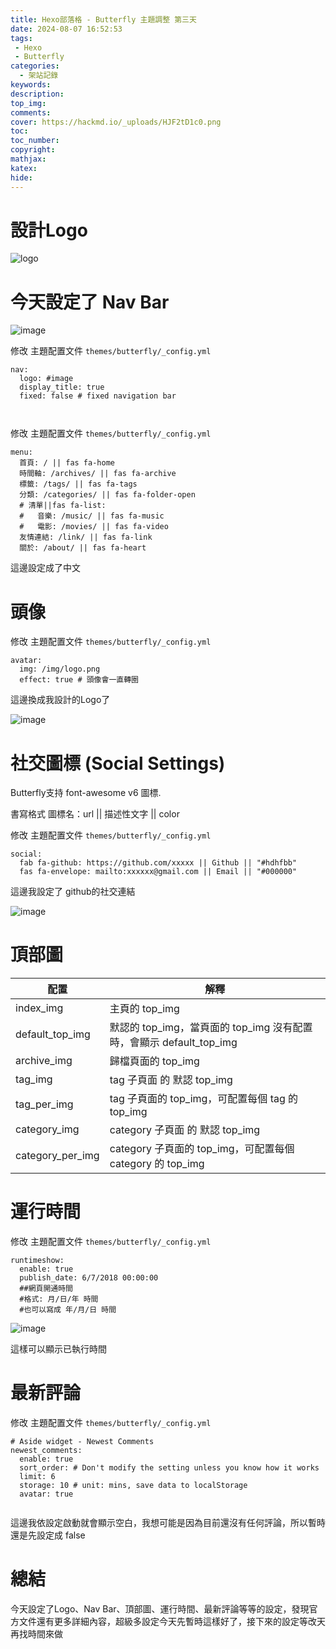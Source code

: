 ```yaml
---
title: Hexo部落格 - Butterfly 主題調整 第三天
date: 2024-08-07 16:52:53
tags:
 - Hexo 
 - Butterfly
categories:
  - 架站記錄
keywords:
description:
top_img:
comments:
cover: https://hackmd.io/_uploads/HJF2tD1c0.png
toc:
toc_number:
copyright:
mathjax:
katex:
hide:
---
```

# 設計Logo
![logo](https://hackmd.io/_uploads/HJF2tD1c0.png)

# 今天設定了 Nav Bar
![image](https://hackmd.io/_uploads/S11M3wkcA.png)


修改 主題配置文件  `themes/butterfly/_config.yml`
```
nav:
  logo: #image
  display_title: true
  fixed: false # fixed navigation bar
  
  
```


修改 主題配置文件  `themes/butterfly/_config.yml`
```
menu:
  首頁: / || fas fa-home
  時間軸: /archives/ || fas fa-archive
  標籤: /tags/ || fas fa-tags
  分類: /categories/ || fas fa-folder-open
  # 清單||fas fa-list:
  #   音樂: /music/ || fas fa-music
  #   電影: /movies/ || fas fa-video
  友情連結: /link/ || fas fa-link
  關於: /about/ || fas fa-heart
```

這邊設定成了中文

# 頭像

修改 主題配置文件  `themes/butterfly/_config.yml`
```
avatar:
  img: /img/logo.png
  effect: true # 頭像會一直轉圈
```

這邊換成我設計的Logo了

![image](https://hackmd.io/_uploads/HJWfAvJ9A.png)

# 社交圖標 (Social Settings)

Butterfly支持 font-awesome v6 圖標.

書寫格式 圖標名：url || 描述性文字 || color

修改 主題配置文件  `themes/butterfly/_config.yml`

```
social:
  fab fa-github: https://github.com/xxxxx || Github || "#hdhfbb"
  fas fa-envelope: mailto:xxxxxx@gmail.com || Email || "#000000"
```

這邊我設定了 github的社交連結

![image](https://hackmd.io/_uploads/HySttceqR.png)


# 頂部圖


| 配置 | 解釋 |
| -------- | -------- | 
| index_img     | 主頁的 top_img     | 
| default_top_img     | 默認的 top_img，當頁面的 top_img 沒有配置時，會顯示 default_top_img    |
 archive_img     | 歸檔頁面的 top_img  | 
 tag_img     | tag 子頁面 的 默認 top_img | 
 tag_per_img     | tag 子頁面的 top_img，可配置每個 tag 的 top_img | 
 category_img     | category 子頁面 的 默認 top_img | 
 category_per_img     | category 子頁面的 top_img，可配置每個 category 的 top_img | 

# 運行時間

修改 主題配置文件  `themes/butterfly/_config.yml`

```
runtimeshow:
  enable: true
  publish_date: 6/7/2018 00:00:00  
  ##網頁開通時間
  #格式: 月/日/年 時間
  #也可以寫成 年/月/日 時間
```

![image](https://hackmd.io/_uploads/SyQSl2xqA.png)

這樣可以顯示已執行時間

# 最新評論
修改 主題配置文件  `themes/butterfly/_config.yml`

```
# Aside widget - Newest Comments
newest_comments:
  enable: true
  sort_order: # Don't modify the setting unless you know how it works
  limit: 6
  storage: 10 # unit: mins, save data to localStorage
  avatar: true


```

這邊我依設定啟動就會顯示空白，我想可能是因為目前還沒有任何評論，所以暫時還是先設定成 false

# 總結

今天設定了Logo、Nav Bar、頂部圖、運行時間、最新評論等等的設定，發現官方文件還有更多詳細內容，超級多設定今天先暫時這樣好了，接下來的設定等改天再找時間來做
